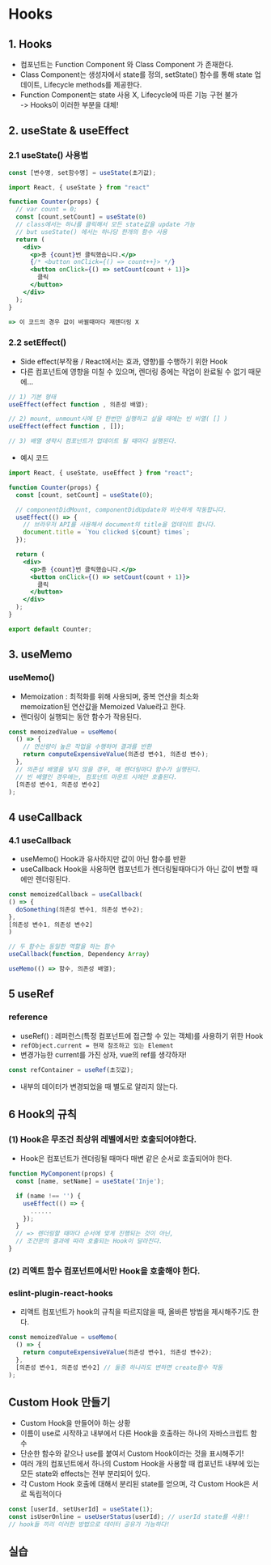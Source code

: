 # Hooks
## 1. Hooks
- 컴포넌트는 Function Component 와 Class Component 가 존재한다.
- Class Component는 생성자에서 state를 정의, setState() 함수를 통해 state 업데이트, Lifecycle methods를 제공한다.
- Function Component는 state 사용 X, Lifecycle에 따른 기능 구현 불가  
-> Hooks이 이러한 부분을 대체! 

## 2. useState & useEffect
### 2.1 useState() 사용법
```jsx
const [변수명, set함수명] = useState(초기값);
```

```jsx
import React, { useState } from "react"

function Counter(props) {
  // var count = 0;
  const [count,setCount] = useState(0)
  // class에서는 하나를 클릭해서 모든 state값을 update 가능
  // but useState() 에서는 하나당 한개의 함수 사용
  return (
    <div>
      <p>총 {count}번 클릭했습니다.</p>
      {/* <button onClick={() => count++}> */}
      <button onClick={() => setCount(count + 1)}>
        클릭
      </button>
    </div>
  );
}

=> 이 코드의 경우 값이 바뀔때마다 재렌더링 X
```

### 2.2 setEffect()
- Side effect(부작용 / React에서는 효과, 영향)를 수행하기 위한 Hook
- 다른 컴포넌트에 영향을 미칠 수 있으며, 렌더링 중에는 작업이 완료될 수 없기 때문에...
```jsx
// 1) 기본 형태
useEffect(effect function , 의존성 배열);

// 2) mount, unmount시에 단 한번만 실행하고 싶을 때에는 빈 비열( [] )
useEffect(effect function , []); 

// 3) 배열 생략시 컴포넌트가 업데이트 될 때마다 실행된다.
```
- 예시 코드
```jsx
import React, { useState, useEffect } from "react";

function Counter(props) {
  const [count, setCount] = useState(0);

  // componentDidMount, componentDidUpdate와 비슷하게 작동합니다.
  useEffect(() => {
    // 브라우저 API를 사용해서 document의 title을 업데이트 합니다.
    document.title = `You clicked ${count} times`;
  });

  return (
    <div>
      <p>총 {count}번 클릭했습니다.</p>
      <button onClick={() => setCount(count + 1)}>
        클릭
      </button>
    </div>
  );
}

export default Counter;
```

## 3. useMemo
### useMemo()
- Memoization : 최적화를 위해 사용되며, 중복 연산을 최소화  
memoization된 연산값을 Memoized Value라고 한다.
- 렌더링이 실행되는 동안 함수가 작용된다.
```jsx
const memoizedValue = useMemo(
  () => {
    // 연산량이 높은 작업을 수행하여 결과를 반환
    return computeExpensiveValue(의존성 변수1, 의존성 변수);
  },
  // 의존성 배열을 넣지 않을 경우, 매 렌더링마다 함수가 실행된다.
  // 빈 배열인 경우에는, 컴포넌트 마운트 시에만 호출된다.
  [의존성 변수1, 의존성 변수2]
);
```

## 4 useCallback
### 4.1 useCallback
- useMemo() Hook과 유사하지만 값이 아닌 함수를 반환
- useCallback Hook을 사용하면 컴포넌트가 렌더링될때마다가 아닌 값이 변할 때에만 렌더링된다.
```jsx
const memoizedCallback = useCallback(
() => {
  doSomething(의존성 변수1, 의존성 변수2);
},
[의존성 변수1, 의존성 변수2]
)
```
```jsx
// 두 함수는 동일한 역할을 하는 함수
useCallback(function, Dependency Array)

useMemo(() => 함수, 의존성 배열);
```


## 5 useRef
### reference
- useRef() : 레퍼런스(특정 컴포넌트에 접근할 수 있는 객체)를 사용하기 위한 Hook
- ```refObject.current = 현재 참조하고 있는 Element```
- 변경가능한 current를 가진 상자, vue의 ref를 생각하자!
```jsx
const refContainer = useRef(초깃값);
```
- 내부의 데이터가 변경되었을 때 별도로 알리지 않는다.

## 6 Hook의 규칙
### (1) Hook은 무조건 최상위 레벨에서만 호출되어야한다.
- Hook은 컴포넌트가 렌더링될 때마다 매변 같은 순서로 호출되어야 한다.

```jsx
function MyComponent(props) {
  const [name, setName] = useState('Inje');

  if (name !== '') {
    useEffect(() => {
      ......
    });
  }
  // => 렌더링할 때마다 순서에 맞게 진행되는 것이 아닌,
  // 조건문의 결과에 따라 호출되는 Hook이 달라진다.
}
```
### (2) 리액트 함수 컴포넌트에서만 Hook을 호출해야 한다.
### eslint-plugin-react-hooks
- 리액트 컴포넌트가 hook의 규칙을 따르지않을 때, 올바른 방법을 제시해주기도 한다.

```jsx
const memoizedValue = useMemo(
  () => {
    return computeExpensiveValue(의존성 변수1, 의존성 변수2);
  },
  [의존성 변수1, 의존성 변수2] // 둘중 하나라도 변하면 create함수 작동
);
```

## Custom Hook 만들기
- Custom Hook을 만들어야 하는 상황
- 이름이 use로 시작하고 내부에서 다른 Hook을 호출하는 하나의 자바스크립트 함수
- 단순한 함수와 같으나 use를 붙여서 Custom Hook이라는 것을 표시해주기!
- 여러 개의 컴포넌트에서 하나의 Custom Hook을 사용할 때 컴포넌트 내부에 있는 모든 state와 effects는 전부 분리되어 있다.
- 각 Custom Hook 호출에 대해서 분리된 state를 얻으며, 각 Custom Hook은 서로 독립적이다
```jsx
const [userId, setUserId] = useState(1);
const isUserOnline = useUserStatus(userId); // userId state를 사용!!
// hook들 끼리 이러한 방법으로 데이터 공유가 가능하다!
```
## 실습




